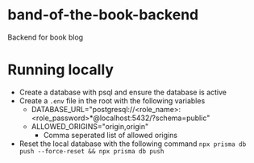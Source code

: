 # band-of-the-book-backend
Backend for book blog

# Running locally
* Create a database with psql and ensure the database is active
* Create a `.env` file in the root with the following variables
  * DATABASE_URL="postgresql://<role_name>:<role_password>*@localhost:5432/<database>?schema=public"
  * ALLOWED_ORIGINS="origin,origin"
    * Comma seperated list of allowed origins
* Reset the local database with the following command `npx prisma db push --force-reset && npx prisma db push`